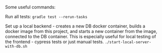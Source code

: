 Some useful commands:

Run all tests:
```gradle test --rerun-tasks```

Set up a local backend - creates a new DB docker container, builds a docker image from this project, and starts a new container from the image, connected to the DB container.  This is especially useful for local testing of the frontend - cypress tests or just manual tests.
```./start-local-server-with-db.sh```


